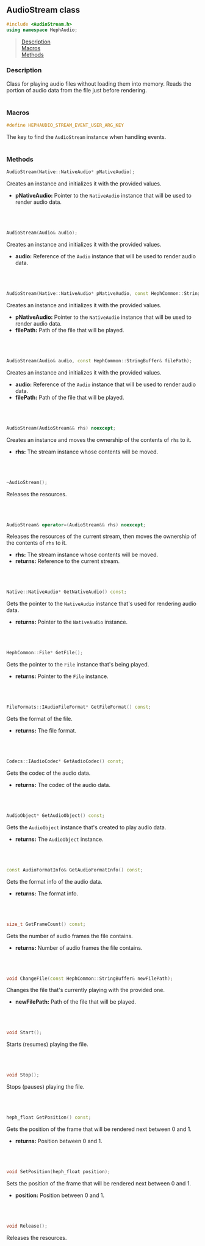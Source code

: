 ## AudioStream class
```c++
#include <AudioStream.h>
using namespace HephAudio;
```

> [Description](#description)<br>
[Macros](#macros)<br>
[Methods](#methods)


### Description
Class for playing audio files without loading them into memory. 
Reads the portion of audio data from the file just before rendering.
<br><br>

### Macros

```c++
#define HEPHAUDIO_STREAM_EVENT_USER_ARG_KEY
```
The key to find the ``AudioStream`` instance when handling events.
<br><br>

### Methods
```c++
AudioStream(Native::NativeAudio* pNativeAudio);
```
Creates an instance and initializes it with the provided values.
- **pNativeAudio:** Pointer to the ``NativeAudio`` instance that will be used to render audio data.
<br><br><br><br>

```c++
AudioStream(Audio& audio);
```
Creates an instance and initializes it with the provided values.
- **audio:** Reference of the ``Audio`` instance that will be used to render audio data.
<br><br><br><br>

```c++
AudioStream(Native::NativeAudio* pNativeAudio, const HephCommon::StringBuffer& filePath);
```
Creates an instance and initializes it with the provided values.
- **pNativeAudio:** Pointer to the ``NativeAudio`` instance that will be used to render audio data.
- **filePath:** Path of the file that will be played.
<br><br><br><br>

```c++
AudioStream(Audio& audio, const HephCommon::StringBuffer& filePath);
```
Creates an instance and initializes it with the provided values.
- **audio:** Reference of the ``Audio`` instance that will be used to render audio data.
- **filePath:** Path of the file that will be played.
<br><br><br><br>

```c++
AudioStream(AudioStream&& rhs) noexcept;
```
Creates an instance and moves the ownership of the contents of ``rhs`` to it.
- **rhs:** The stream instance whose contents will be moved.
<br><br><br><br>

```c++
~AudioStream();
```
Releases the resources.
<br><br><br><br>

```c++
AudioStream& operator=(AudioStream&& rhs) noexcept;
```
Releases the resources of the current stream, then moves the ownership of the contents of ``rhs`` to it.
- **rhs:** The stream instance whose contents will be moved.
- **returns:** Reference to the current stream.
<br><br><br><br>

```c++
Native::NativeAudio* GetNativeAudio() const;
```
Gets the pointer to the ``NativeAudio`` instance that's used for rendering audio data.
- **returns:** Pointer to the ``NativeAudio`` instance.
<br><br><br><br>

```c++
HephCommon::File* GetFile();
```
Gets the pointer to the ``File`` instance that's being played.
- **returns:** Pointer to the ``File`` instance.
<br><br><br><br>

```c++
FileFormats::IAudioFileFormat* GetFileFormat() const;
```
Gets the format of the file.
- **returns:** The file format.
<br><br><br><br>

```c++
Codecs::IAudioCodec* GetAudioCodec() const;
```
Gets the codec of the audio data.
- **returns:** The codec of the audio data.
<br><br><br><br>

```c++
AudioObject* GetAudioObject() const;
```
Gets the ``AudioObject`` instance that's created to play audio data.
- **returns:** The ``AudioObject`` instance.
<br><br><br><br>

```c++
const AudioFormatInfo& GetAudioFormatInfo() const;
```
Gets the format info of the audio data.
- **returns:** The format info.
<br><br><br><br>

```c++
size_t GetFrameCount() const;
```
Gets the number of audio frames the file contains.
- **returns:** Number of audio frames the file contains.
<br><br><br><br>

```c++
void ChangeFile(const HephCommon::StringBuffer& newFilePath);
```
Changes the file that's currently playing with the provided one.
- **newFilePath:** Path of the file that will be played.
<br><br><br><br>

```c++
void Start();
```
Starts (resumes) playing the file.
<br><br><br><br>

```c++
void Stop();
```
Stops (pauses) playing the file.
<br><br><br><br>

```c++
heph_float GetPosition() const;
```
Gets the position of the frame that will be rendered next between 0 and 1.
- **returns:** Position between 0 and 1.
<br><br><br><br>

```c++
void SetPosition(heph_float position);
```
Sets the position of the frame that will be rendered next between 0 and 1.
- **position:** Position between 0 and 1.
<br><br><br><br>

```c++
void Release();
```
Releases the resources.
<br><br><br><br>
